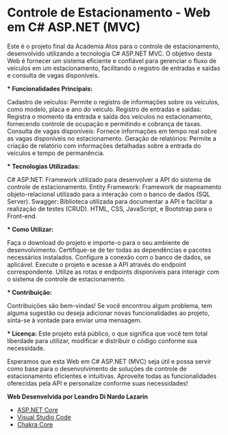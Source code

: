# Controle de Estacionamento - Web em C# ASP.NET (MVC)

Este é o projeto final da Academia Atos para o controle de estacionamento, desenvolvido utilizando a tecnologia C# ASP.NET MVC. O objetivo desta Web é fornecer um sistema eficiente e confiável para gerenciar o fluxo de veículos em um estacionamento, facilitando o registro de entradas e saídas e consulta de vagas disponíveis.

__* Funcionalidades Principais:__ 

Cadastro de veículos: Permite o registro de informações sobre os veículos, como modelo, placa e ano do veículo.
Registro de entradas e saídas: Registra o momento da entrada e saída dos veículos no estacionamento, fornecendo controle de ocupação e permitindo e cobrança de taxas.
Consulta de vagas disponíveis: Fornece informações em tempo real sobre as vagas disponíveis no estacionamento.
Geração de relatórios: Permite a criação de relatório com informações detalhadas sobre a entrada do veículos e tempo de permanência.

__* Tecnologias Utilizadas:__

C# ASP.NET: Framework utilizado para desenvolver a API do sistema de controle de estacionamento.
Entity Framework: Framework de mapeamento objeto-relacional utilizado para a interação com o banco de dados (SQL Server).
Swagger: Biblioteca utilizada para documentar a API e facilitar a realização de testes (CRUD).
HTML, CSS, JavaScript, e Bootstrap para o Front-end.

__* Como Utilizar:__

Faça o download do projeto e importe-o para o seu ambiente de desenvolvimento.
Certifique-se de ter todas as dependências e pacotes necessários instalados.
Configure a conexão com o banco de dados, se aplicável.
Execute o projeto e acesse a API através do endpoint correspondente.
Utilize as rotas e endpoints disponíveis para interagir com o sistema de controle de estacionamento.

__* Contribuição:__

Contribuições são bem-vindas! Se você encontrou algum problema, tem alguma sugestão ou deseja adicionar novas funcionalidades ao projeto, sinta-se à vontade para enviar uma mensagem.

__* Licença:__
Este projeto está público, o que significa que você tem total liberdade para utilizar, modificar e distribuir o código conforme sua necessidade.

Esperamos que esta Web em C# ASP.NET (MVC) seja útil e possa servir como base para o desenvolvimento de soluções de controle de estacionamento eficientes e intuitivas. Aproveite todas as funcionalidades oferecidas pela API e personalize conforme suas necessidades!

__Web Desenvelvida por Leandro Di Nardo Lazarin__

- [ASP.NET Core](https://github.com/aspnet/Home)
- [Visual Studio Code](https://github.com/Microsoft/vscode)
- [Chakra Core](https://github.com/Microsoft/ChakraCore)
